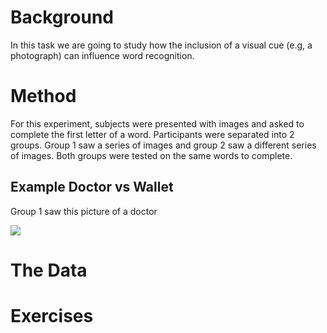 # Background

In this task we are going to study how the inclusion of a visual cue (e.g, a photograph) can influence word recognition.  

# Method

For this experiment, subjects were presented with images and asked to complete the first letter of a word. Participants were separated into 2 groups. Group 1 saw a series of images and group 2 saw a different series of images. Both groups were tested on the same words to complete.

## Example Doctor vs Wallet

Group 1 saw this picture of a doctor

![](NATSCI191/Fall2017/images/doctor.jpg)


# The Data

# Exercises
